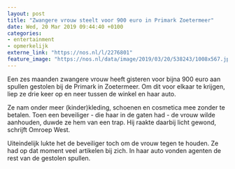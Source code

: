 ```yaml
---
layout: post
title: "Zwangere vrouw steelt voor 900 euro in Primark Zoetermeer"
date: Wed, 20 Mar 2019 09:44:40 +0100
categories: 
- entertainment 
- opmerkelijk 
externe_link: "https://nos.nl/l/2276801"
feature_image: "https://nos.nl/data/image/2019/03/20/538243/1008x567.jpg"
---
```


<p>Een zes maanden zwangere vrouw heeft gisteren voor bijna 900 euro aan spullen gestolen bij de Primark in Zoetermeer. Om dit voor elkaar te krijgen, liep ze drie keer op en neer tussen de winkel en haar auto.</p>
<p>Ze nam onder meer (kinder)kleding, schoenen en cosmetica mee zonder te betalen. Toen een beveiliger - die haar in de gaten had - de vrouw wilde aanhouden, duwde ze hem van een trap. Hij raakte daarbij licht gewond, schrijft Omroep West.</p>
<p>Uiteindelijk lukte het de beveiliger toch om de vrouw tegen te houden. Ze had op dat moment veel artikelen bij zich. In haar auto vonden agenten de rest van de gestolen spullen.</p>
